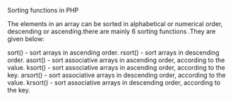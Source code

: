 Sorting functions in PHP 

The elements in an array can be sorted in alphabetical or numerical order, descending or ascending.there are mainly 6 sorting functions .They are given below:

sort() - sort arrays in ascending order.
rsort() - sort arrays in descending order.
asort() - sort associative arrays in ascending order, according to the value.
ksort() - sort associative arrays in ascending order, according to the key.
arsort() - sort associative arrays in descending order, according to the value.
krsort() - sort associative arrays in descending order, according to the key.
